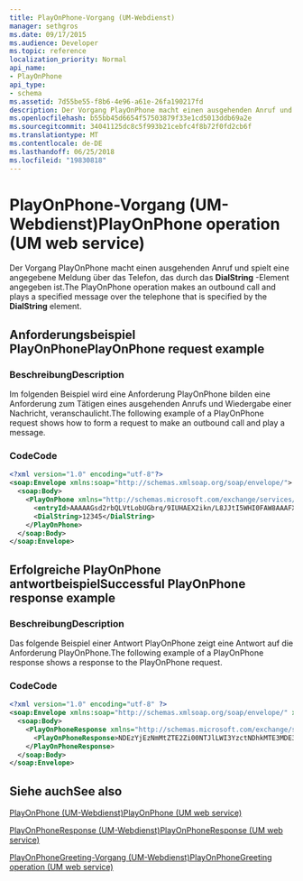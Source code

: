 ```yaml
---
title: PlayOnPhone-Vorgang (UM-Webdienst)
manager: sethgros
ms.date: 09/17/2015
ms.audience: Developer
ms.topic: reference
localization_priority: Normal
api_name:
- PlayOnPhone
api_type:
- schema
ms.assetid: 7d55be55-f8b6-4e96-a61e-26fa190217fd
description: Der Vorgang PlayOnPhone macht einen ausgehenden Anruf und spielt eine angegebene Meldung über das Telefon, das durch das DialString-Element angegeben ist.
ms.openlocfilehash: b55bb45d6654f57503879f33e1cd5013ddb69a2e
ms.sourcegitcommit: 34041125dc8c5f993b21cebfc4f8b72f0fd2cb6f
ms.translationtype: MT
ms.contentlocale: de-DE
ms.lasthandoff: 06/25/2018
ms.locfileid: "19830818"
---
```

# <a name="playonphone-operation-um-web-service"></a><span data-ttu-id="fd6f8-103">PlayOnPhone-Vorgang (UM-Webdienst)</span><span class="sxs-lookup"><span data-stu-id="fd6f8-103">PlayOnPhone operation (UM web service)</span></span>

<span data-ttu-id="fd6f8-104">Der Vorgang PlayOnPhone macht einen ausgehenden Anruf und spielt eine angegebene Meldung über das Telefon, das durch das **DialString** -Element angegeben ist.</span><span class="sxs-lookup"><span data-stu-id="fd6f8-104">The PlayOnPhone operation makes an outbound call and plays a specified message over the telephone that is specified by the **DialString** element.</span></span> 
  
## <a name="playonphone-request-example"></a><span data-ttu-id="fd6f8-105">Anforderungsbeispiel PlayOnPhone</span><span class="sxs-lookup"><span data-stu-id="fd6f8-105">PlayOnPhone request example</span></span>

### <a name="description"></a><span data-ttu-id="fd6f8-106">Beschreibung</span><span class="sxs-lookup"><span data-stu-id="fd6f8-106">Description</span></span>

<span data-ttu-id="fd6f8-107">Im folgenden Beispiel wird eine Anforderung PlayOnPhone bilden eine Anforderung zum Tätigen eines ausgehenden Anrufs und Wiedergabe einer Nachricht, veranschaulicht.</span><span class="sxs-lookup"><span data-stu-id="fd6f8-107">The following example of a PlayOnPhone request shows how to form a request to make an outbound call and play a message.</span></span>
  
### <a name="code"></a><span data-ttu-id="fd6f8-108">Code</span><span class="sxs-lookup"><span data-stu-id="fd6f8-108">Code</span></span>

```XML
<?xml version="1.0" encoding="utf-8"?>
<soap:Envelope xmlns:soap="http://schemas.xmlsoap.org/soap/envelope/">
  <soap:Body>
    <PlayOnPhone xmlns="http://schemas.microsoft.com/exchange/services/2006/messages">
      <entryId>AAAAAGsd2rbQLVtLobUGbrq/9IUHAEX2ikn/L8JJtI5WHI0FAW8AAAFXHhsAACxVpEl+KVVLl957wp//x6UAGAetcDUAAA==</entryId>
      <DialString>12345</DialString>
    </PlayOnPhone>
  </soap:Body>
</soap:Envelope>
```

## <a name="successful-playonphone-response-example"></a><span data-ttu-id="fd6f8-109">Erfolgreiche PlayOnPhone antwortbeispiel</span><span class="sxs-lookup"><span data-stu-id="fd6f8-109">Successful PlayOnPhone response example</span></span>

### <a name="description"></a><span data-ttu-id="fd6f8-110">Beschreibung</span><span class="sxs-lookup"><span data-stu-id="fd6f8-110">Description</span></span>

<span data-ttu-id="fd6f8-111">Das folgende Beispiel einer Antwort PlayOnPhone zeigt eine Antwort auf die Anforderung PlayOnPhone.</span><span class="sxs-lookup"><span data-stu-id="fd6f8-111">The following example of a PlayOnPhone response shows a response to the PlayOnPhone request.</span></span>
  
### <a name="code"></a><span data-ttu-id="fd6f8-112">Code</span><span class="sxs-lookup"><span data-stu-id="fd6f8-112">Code</span></span>

```XML
<?xml version="1.0" encoding="utf-8" ?> 
<soap:Envelope xmlns:soap="http://schemas.xmlsoap.org/soap/envelope/" xmlns:xsi="http://www.w3.org/2001/XMLSchema-instance" xmlns:xsd="http://www.w3.org/2001/XMLSchema">
  <soap:Body>
    <PlayOnPhoneResponse xmlns="http://schemas.microsoft.com/exchange/services/2006/messages">
      <PlayOnPhoneResponse>NDEzYjEzNmMtZTE2Zi00NTJlLWI3YzctNDhkMTE3MDE3YjlmQGRmLWV1bS0wMS5leGNoYW5nZS5jb3JwLm1pY3Jvc29mdC5jb20=</PlayOnPhoneResponse> 
    </PlayOnPhoneResponse>
  </soap:Body>
</soap:Envelope>
```

## <a name="see-also"></a><span data-ttu-id="fd6f8-113">Siehe auch</span><span class="sxs-lookup"><span data-stu-id="fd6f8-113">See also</span></span>



[<span data-ttu-id="fd6f8-114">PlayOnPhone (UM-Webdienst)</span><span class="sxs-lookup"><span data-stu-id="fd6f8-114">PlayOnPhone (UM web service)</span></span>](playonphone-um-web-service.md)
  
[<span data-ttu-id="fd6f8-115">PlayOnPhoneResponse (UM-Webdienst)</span><span class="sxs-lookup"><span data-stu-id="fd6f8-115">PlayOnPhoneResponse (UM web service)</span></span>](playonphoneresponse-um-web-service.md)
  
[<span data-ttu-id="fd6f8-116">PlayOnPhoneGreeting-Vorgang (UM-Webdienst)</span><span class="sxs-lookup"><span data-stu-id="fd6f8-116">PlayOnPhoneGreeting operation (UM web service)</span></span>](playonphonegreeting-operation-um-web-service.md)

